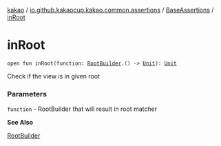 [kakao](../../index.md) / [io.github.kakaocup.kakao.common.assertions](../index.md) / [BaseAssertions](index.md) / [inRoot](./in-root.md)

# inRoot

`open fun inRoot(function: `[`RootBuilder`](../../io.github.kakaocup.kakao.common.builders/-root-builder/index.md)`.() -> `[`Unit`](https://kotlinlang.org/api/latest/jvm/stdlib/kotlin/-unit/index.html)`): `[`Unit`](https://kotlinlang.org/api/latest/jvm/stdlib/kotlin/-unit/index.html)

Check if the view is in given root

### Parameters

`function` - RootBuilder that will result in root matcher

**See Also**

[RootBuilder](../../io.github.kakaocup.kakao.common.builders/-root-builder/index.md)

